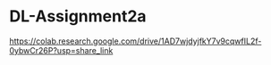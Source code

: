 # DL-Assignment2a


https://colab.research.google.com/drive/1AD7wjdyjfkY7v9cqwfIL2f-0ybwCr26P?usp=share_link
